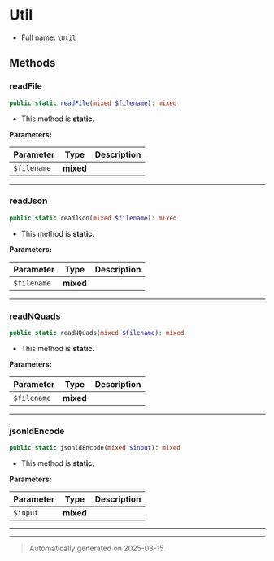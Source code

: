 
# Util





* Full name: `\Util`




## Methods


### readFile



```php
public static readFile(mixed $filename): mixed
```



* This method is **static**.




**Parameters:**

| Parameter | Type | Description |
|-----------|------|-------------|
| `$filename` | **mixed** |  |





***

### readJson



```php
public static readJson(mixed $filename): mixed
```



* This method is **static**.




**Parameters:**

| Parameter | Type | Description |
|-----------|------|-------------|
| `$filename` | **mixed** |  |





***

### readNQuads



```php
public static readNQuads(mixed $filename): mixed
```



* This method is **static**.




**Parameters:**

| Parameter | Type | Description |
|-----------|------|-------------|
| `$filename` | **mixed** |  |





***

### jsonldEncode



```php
public static jsonldEncode(mixed $input): mixed
```



* This method is **static**.




**Parameters:**

| Parameter | Type | Description |
|-----------|------|-------------|
| `$input` | **mixed** |  |





***


***
> Automatically generated on 2025-03-15

